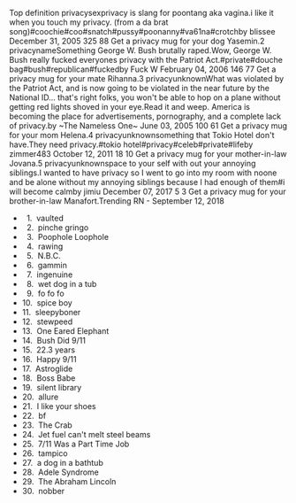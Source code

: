 Top definition privacysexprivacy is slang for poontang aka vagina.i like it when you touch my privacy. (from a da brat song)#coochie#coo#snatch#pussy#poonanny#va61na#crotchby blissee December 31, 2005 325 88 Get a privacy mug for your dog Yasemin.2 privacynameSomething George W. Bush brutally raped.Wow, George W. Bush really fucked everyones privacy with the Patriot Act.#private#douche bag#bush#republican#fuckedby Fuck W February 04, 2006 146 77 Get a privacy mug for your mate Rihanna.3 privacyunknownWhat was violated by the Patriot Act, and is now going to be violated in the near future by the National ID... that's right folks, you won't be able to hop on a plane without getting red lights shoved in your eye.Read it and weep. America is becoming the place for advertisements, pornography, and a complete lack of privacy.by ~The Nameless One~ June 03, 2005 100 61 Get a privacy mug for your mom Helena.4 privacyunknownsomething that Tokio Hotel don't have.They need privacy.#tokio hotel#privacy#celeb#private#lifeby zimmer483 October 12, 2011 18 10 Get a privacy mug for your mother-in-law Jovana.5 privacyunknownspace to your self with out your annoying siblings.I wanted to have privacy so I went to go into my room with noone and be alone without my annoying siblings because I had enough of them#i will become calmby jimiu December 07, 2017 5 3 Get a privacy mug for your brother-in-law Manafort.Trending RN - September 12, 2018

*     1.  vaulted
*     2.  pinche gringo
*     3.  Poophole Loophole
*     4.  rawing
*     5.  N.B.C.
*     6.  gammin
*     7.  ingenuine
*     8.  wet dog in a tub
*     9.  fo fo fo
*   10.  spice boy
*   11.  sleepyboner
*   12.  stewpeed
*   13.  One Eared Elephant
*   14.  Bush Did 9/11
*   15.  22.3 years
*   16.  Happy 9/11
*   17.  Astroglide
*   18.  Boss Babe
*   19.  silent library
*   20.  allure
*   21.  I like your shoes
*   22.  bf
*   23.  The Crab
*   24.  Jet fuel can't melt steel beams
*   25.  7/11 Was a Part Time Job
*   26.  tampico
*   27.  a dog in a bathtub
*   28.  Adele Syndrome
*   29.  The Abraham Lincoln
*   30.  nobber